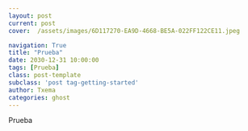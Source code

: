 ```yaml
---
layout: post
current: post
cover:  /assets/images/6D117270-EA9D-4668-BE5A-022FF122CE11.jpeg

navigation: True
title: "Prueba"
date: 2030-12-31 10:00:00
tags: [Prueba]
class: post-template
subclass: 'post tag-getting-started'
author: Txema
categories: ghost
---
```


Prueba
